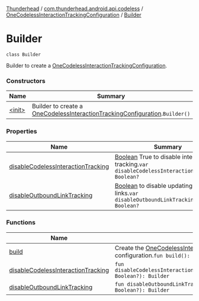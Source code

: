 [Thunderhead](../../../index.md) / [com.thunderhead.android.api.codeless](../../index.md) / [OneCodelessInteractionTrackingConfiguration](../index.md) / [Builder](./index.md)

# Builder

`class Builder`

Builder to create a [OneCodelessInteractionTrackingConfiguration](../index.md).

### Constructors

| Name | Summary |
|---|---|
| [&lt;init&gt;](-init-.md) | Builder to create a [OneCodelessInteractionTrackingConfiguration](../index.md).`Builder()` |

### Properties

| Name | Summary |
|---|---|
| [disableCodelessInteractionTracking](disable-codeless-interaction-tracking.md) | [Boolean](#) True to disable interaction tracking.`var disableCodelessInteractionTracking: Boolean?` |
| [disableOutboundLinkTracking](disable-outbound-link-tracking.md) | [Boolean](#) to disable updating outbound links.`var disableOutboundLinkTracking: Boolean?` |

### Functions

| Name | Summary |
|---|---|
| [build](build.md) | Create the [OneCodelessInteractionTrackingConfiguration](../index.md) from provided configuration.`fun build(): `[`OneCodelessInteractionTrackingConfiguration`](../index.md) |
| [disableCodelessInteractionTracking](disable-codeless-interaction-tracking.md) | `fun disableCodelessInteractionTracking(disableCodelessInteractionTracking: Boolean?): Builder` |
| [disableOutboundLinkTracking](disable-outbound-link-tracking.md) | `fun disableOutboundLinkTracking(disableOutboundLinkTracking: Boolean?): Builder` |
